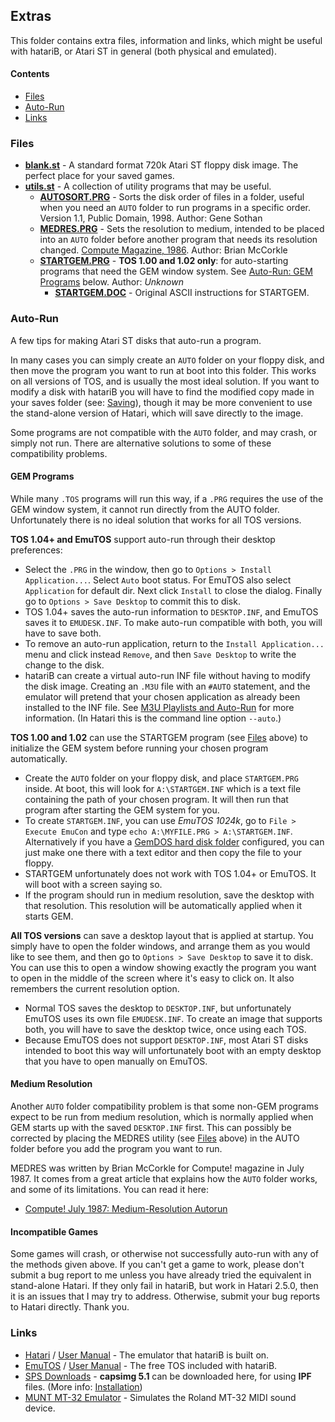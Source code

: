 ## Extras
This folder contains extra files, information and links, which might be useful with hatariB, or Atari ST in general (both physical and emulated).

#### Contents
* [Files](#Files)
* [Auto-Run](#Auto-Run)
* [Links](#Links)

### Files

* [**blank.st**](../../../raw/main/extras/blank.st) - A standard format 720k Atari ST floppy disk image. The perfect place for your saved games.
* [**utils.st**](../../../raw/main/extras/utils.st) - A collection of utility programs that may be useful.
  * [**AUTOSORT.PRG**](../../../raw/main/extras/AUTOSORT.PRG) - Sorts the disk order of files in a folder, useful when you need an `AUTO` folder to run programs in a specific order. Version 1.1, Public Domain, 1998. Author: Gene Sothan
  * [**MEDRES.PRG**](../../../raw/main/extras/MEDRES.PRG) - Sets the resolution to medium, intended to be placed into an `AUTO` folder before another program that needs its resolution changed. [Compute Magazine, 1986](https://www.atarimagazines.com/compute/issue86/057_1_Medium-Resolution_Autorun.php). Author: Brian McCorkle
  * [**STARTGEM.PRG**](../../../raw/main/extras/STARTGEM.PRG) - **TOS 1.00 and 1.02 only**: for auto-starting programs that need the GEM window system. See [Auto-Run: GEM Programs](#GEM-Programs) below. Author: *Unknown*
    * [**STARTGEM.DOC**](../../../raw/main/extras/STARTGEM.DOC) - Original ASCII instructions for STARTGEM.

### Auto-Run

A few tips for making Atari ST disks that auto-run a program.

In many cases you can simply create an `AUTO` folder on your floppy disk, and then move the program you want to run at boot into this folder. This works on all versions of TOS, and is usually the most ideal solution. If you want to modify a disk with hatariB you will have to find the modified copy made in your saves folder (see: [Saving](../#Saving)), though it may be more convenient to use the stand-alone version of Hatari, which will save directly to the image.

Some programs are not compatible with the `AUTO` folder, and may crash, or simply not run. There are alternative solutions to some of these compatibility problems.

#### GEM Programs

While many `.TOS` programs will run this way, if a `.PRG` requires the use of the GEM window system, it cannot run directly from the AUTO folder. Unfortunately there is no ideal solution that works for all TOS versions.

**TOS 1.04+ and EmuTOS** support auto-run through their desktop preferences:
  * Select the `.PRG` in the window, then go to `Options > Install Application...`. Select `Auto` boot status. For EmuTOS also select `Application` for default dir. Next click `Install` to close the dialog. Finally go to `Options > Save Desktop` to commit this to disk.
  * TOS 1.04+ saves the auto-run information to `DESKTOP.INF`, and EmuTOS saves it to `EMUDESK.INF`. To make auto-run compatible with both, you will have to save both.
  * To remove an auto-run application, return to the `Install Application...` menu and click instead `Remove`, and then `Save Desktop` to write the change to the disk.
  * hatariB can create a virtual auto-run INF file without having to modify the disk image. Creating an `.M3U` file with an `#AUTO` statement, and the emulator will pretend that your chosen application as already been installed to the INF file. See [M3U Playlists and Auto-Run](../#M3U-Playlists-and-Auto-Run) for more information. (In Hatari this is the command line option `--auto`.)

**TOS 1.00 and 1.02** can use the STARTGEM program (see [Files](#Files) above) to initialize the GEM system before running your chosen program automatically.
  * Create the `AUTO` folder on your floppy disk, and place `STARTGEM.PRG` inside. At boot, this will look for `A:\STARTGEM.INF` which is a text file containing the path of your chosen program. It will then run that program after starting the GEM system for you.
  * To create `STARTGEM.INF`, you can use *EmuTOS 1024k*, go to `File > Execute EmuCon` and type `echo A:\MYFILE.PRG > A:\STARTGEM.INF`. Alternatively if you have a [GemDOS hard disk folder](../#Hard-Disks) configured, you can just make one there with a text editor and then copy the file to your floppy.
  * STARTGEM unfortunately does not work with TOS 1.04+ or EmuTOS. It will boot with a screen saying so.
  * If the program should run in medium resolution, save the desktop with that resolution. This resolution will be automatically applied when it starts GEM.

**All TOS versions** can save a desktop layout that is applied at startup. You simply have to open the folder windows, and arrange them as you would like to see them, and then go to `Options > Save Desktop` to save it to disk. You can use this to open a window showing exactly the program you want to open in the middle of the screen where it's easy to click on. It also remembers the current resolution option.
  * Normal TOS saves the desktop to `DESKTOP.INF`, but unfortunately EmuTOS uses its own file `EMUDESK.INF`. To create an image that supports both, you will have to save the desktop twice, once using each TOS.
  * Because EmuTOS does not support `DESKTOP.INF`, most Atari ST disks intended to boot this way will unfortunately boot with an empty desktop that you have to open manually on EmuTOS.

#### Medium Resolution

Another `AUTO` folder compatibility problem is that some non-GEM programs expect to be run from medium resolution, which is normally applied when GEM starts up with the saved `DESKTOP.INF` first. This can possibly be corrected by placing the MEDRES utility (see [Files](#Files) above) in the AUTO folder before you add the program you want to run.

MEDRES was written by Brian McCorkle for Compute! magazine in July 1987. It comes from a great article that explains how the `AUTO` folder works, and some of its limitations. You can read it here:
  * [Compute! July 1987: Medium-Resolution Autorun](https://www.atarimagazines.com/compute/issue86/057_1_Medium-Resolution_Autorun.php)

#### Incompatible Games

Some games will crash, or otherwise not successfully auto-run with any of the methods given above. If you can't get a game to work, please don't submit a bug report to me unless you have already tried the equivalent in stand-alone Hatari. If they only fail in hatariB, but work in Hatari 2.5.0, then it is an issues that I may try to address. Otherwise, submit your bug reports to Hatari directly. Thank you.

### Links

  * [Hatari](https://hatari.tuxfamily.org/) / [User Manual](https://hatari.tuxfamily.org/doc/manual.html) - The emulator that hatariB is built on.
  * [EmuTOS](https://emutos.sourceforge.io/) / [User Manual](https://emutos.github.io/manual/) - The free TOS included with hatariB.
  * [SPS Downloads](http://www.softpres.org/download) - **capsimg 5.1** can be downloaded here, for using **IPF** files. (More info: [Installation](../#Installation))
  * [MUNT MT-32 Emulator](url=https://sourceforge.net/projects/munt/) - Simulates the Roland MT-32 MIDI sound device.
